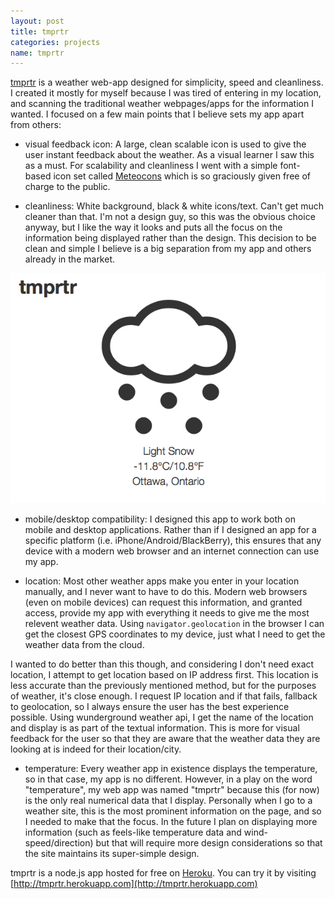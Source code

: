 ```yaml
---
layout: post
title: tmprtr
categories: projects
name: tmprtr
---
```


[tmprtr](http://tmprtr.herokuapp.com) is a weather web-app designed for simplicity, speed and cleanliness. I created it mostly for myself because I was tired of entering in my location, and scanning the traditional weather webpages/apps for the information I wanted. I focused on a few main points that I believe sets my app apart from others:

- visual feedback icon: A large, clean scalable icon is used to give the user instant feedback about the weather. As a visual learner I saw this as a must. For scalability and cleanliness I went with a simple font-based icon set called [Meteocons](http://www.alessioatzeni.com/meteocons/) which is so graciously given free of charge to the public.

- cleanliness: White background, black & white icons/text. Can't get much cleaner than that. I'm not a design guy, so this was the obvious choice anyway, but I like the way it looks and puts all the focus on the information being displayed rather than the design. This decision to be clean and simple I believe is a big separation from my app and others already in the market.

![tmprtr](/img/tmprtr.png "tmprtr")

- mobile/desktop compatibility: I designed this app to work both on mobile and desktop applications. Rather than if I designed an app for a specific platform (i.e. iPhone/Android/BlackBerry), this ensures that any device with a modern web browser and an internet connection can use my app.

- location: Most other weather apps make you enter in your location manually, and I never want to have to do this. Modern web browsers (even on mobile devices) can request this information, and granted access, provide my app with everything it needs to give me the most relevent weather data. Using <code>navigator.geolocation</code> in the browser I can get the closest GPS coordinates to my device, just what I need to get the weather data from the cloud.

I wanted to do better than this though, and considering I don't need exact location, I attempt to get location based on IP address first. This location is less accurate than the previously mentioned method, but for the purposes of weather, it's close enough. I request IP location and if that fails, fallback to geolocation, so I always ensure the user has the best experience possible. Using wunderground weather api, I get the name of the location and display is as part of the textual information. This is more for visual feedback for the user so that they are aware that the weather data they are looking at is indeed for their location/city.

- temperature: Every weather app in existence displays the temperature, so in that case, my app is no different. However, in a play on the word "temperature", my web app was named "tmprtr" because this (for now) is the only real numerical data that I display. Personally when I go to a weather site, this is the most prominent information on the page, and so I needed to make that the focus. In the future I plan on displaying more information (such as feels-like temperature data and wind-speed/direction) but that will require more design considerations so that the site maintains its super-simple design.

tmprtr is a node.js app hosted for free on [Heroku](http://www.heroku.com/). You can try it by visiting [http://tmprtr.herokuapp.com](http://tmprtr.herokuapp.com)

